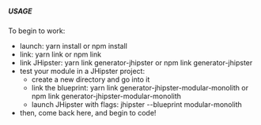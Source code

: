 ##### USAGE #####
To begin to work:
- launch: yarn install or npm install
- link: yarn link or npm link
- link JHipster: yarn link generator-jhipster or npm link generator-jhipster
- test your module in a JHipster project:
    - create a new directory and go into it
    - link the blueprint: yarn link generator-jhipster-modular-monolith or npm link generator-jhipster-modular-monolith
    - launch JHipster with flags: jhipster --blueprint modular-monolith
- then, come back here, and begin to code!